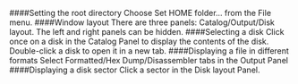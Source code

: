 ####Setting the root directory
Choose Set HOME folder... from the File menu.
####Window layout
There are three panels: Catalog/Output/Disk layout. The left and right panels can be hidden.
####Selecting a disk
Click once on a disk in the Catalog Panel to display the contents of the disk. Double-click a disk to open it in a new tab.
####Displaying a file in different formats
Select Formatted/Hex Dump/Disassembler tabs in the Output Panel
####Displaying a disk sector
Click a sector in the Disk layout Panel.
